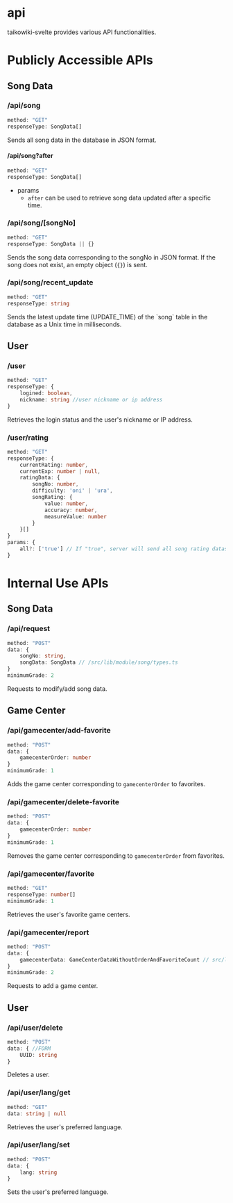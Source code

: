 # api

taikowiki-svelte provides various API functionalities.

# Publicly Accessible APIs

## Song Data

### /api/song

```ts
method: "GET"
responseType: SongData[]
```

Sends all song data in the database in JSON format.

#### /api/song?after
```ts
method: "GET"
responseType: SongData[]
```
- params
    - `after` can be used to retrieve song data updated after a specific time.

### /api/song/[songNo]

```ts
method: "GET"
responseType: SongData || {}
```

Sends the song data corresponding to the songNo in JSON format. If the song does not exist, an empty object (`{}`) is sent.

### /api/song/recent_update

```ts
method: "GET"
responseType: string
```

Sends the latest update time (UPDATE_TIME) of the \`song\` table in the database as a Unix time in milliseconds.
## User

### /user
```ts
method: "GET"
responseType: {
    logined: boolean,
    nickname: string //user nickname or ip address
}
```
Retrieves the login status and the user's nickname or IP address.

### /user/rating
```ts
method: "GET"
responseType: {
    currentRating: number,
    currentExp: number | null,
    ratingData: { 
        songNo: number,
        difficulty: 'oni' | 'ura', 
        songRating: {
            value: number,
            accuracy: number,
            measureValue: number
        }
    }[]
}
params: {
    all?: ['true'] // If "true", server will send all song rating datas. If not, server will only send top 50 song rating datas.
}
```

###

# Internal Use APIs

## Song Data

### /api/request

```ts
method: "POST"
data: {
    songNo: string,
    songData: SongData // /src/lib/module/song/types.ts
}
minimumGrade: 2
```

Requests to modify/add song data.

## Game Center

### /api/gamecenter/add-favorite
```ts
method: "POST"
data: {
    gamecenterOrder: number
}
minimumGrade: 1
```

Adds the game center corresponding to `gamecenterOrder` to favorites.

### /api/gamecenter/delete-favorite
```ts
method: "POST"
data: {
    gamecenterOrder: number
}
minimumGrade: 1
```

Removes the game center corresponding to `gamecenterOrder` from favorites.

### /api/gamecenter/favorite
```ts
method: "GET"
responseType: number[]
minimumGrade: 1
```

Retrieves the user's favorite game centers.

### /api/gamecenter/report

```ts
method: "POST"
data: {
    gamecenterData: GameCenterDataWithoutOrderAndFavoriteCount // src/lib/module/common/gamecenter/types.ts
}
minimumGrade: 2
```

Requests to add a game center.

## User

### /api/user/delete
```ts
method: "POST"
data: { //FORM
    UUID: string
}
```

Deletes a user.

### /api/user/lang/get
```ts
method: "GET"
data: string | null
```

Retrieves the user's preferred language.

### /api/user/lang/set
```ts
method: "POST"
data: {
    lang: string
}
```

Sets the user's preferred language.
